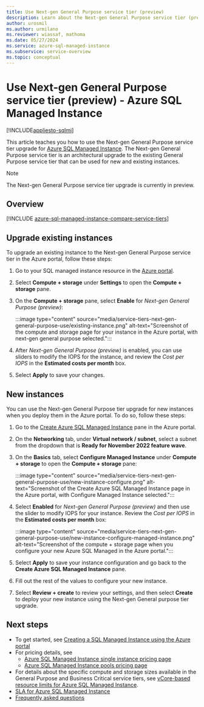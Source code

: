 ```yaml
---
title: Use Next-gen General Purpose service tier (preview)
description: Learn about the Next-gen General Purpose service tier (preview) in Azure SQL Managed Instance, which is an architectural upgrade to the existing General Purpose service tier that can be used for new and existing instances. 
author: urosmil
ms.author: urmilano
ms.reviewer: wiassaf, mathoma
ms.date: 05/27/2024
ms.service: azure-sql-managed-instance
ms.subservice: service-overview
ms.topic: conceptual
---
```

# Use Next-gen General Purpose service tier (preview) - Azure SQL Managed Instance
[!INCLUDE[appliesto-sqlmi](../includes/appliesto-sqlmi.md)]

This article teaches you how to use the Next-gen General Purpose service tier upgrade for [Azure SQL Managed Instance](sql-managed-instance-paas-overview.md). The Next-gen General Purpose service tier is an architectural upgrade to the existing General Purpose service tier that can be used for new and existing instances. 

> [!NOTE]
> The Next-gen General Purpose service tier upgrade is currently in preview. 

## Overview

[!INCLUDE [azure-sql-managed-instance-compare-service-tiers](../includes/sql-managed-instance/azure-sql-managed-instance-next-gen-general-purpose-upgrade.md)]

## Upgrade existing instances 

To upgrade an existing instance to the Next-gen General Purpose service tier in the Azure portal, follow these steps:

1. Go to your SQL managed instance resource in the [Azure portal](https://portal.azure.com). 
1. Select **Compute + storage** under **Settings** to open the **Compute + storage** pane. 
1. On the **Compute + storage** pane, select **Enable** for *Next-gen General Purpose (preview)*: 
   
   :::image type="content" source="media/service-tiers-next-gen-general-purpose-use/existing-instance.png" alt-text="Screenshot of the compute and storage page for your instance in the Azure portal, with next-gen general purpose selected.":::

1. After *Next-gen General Purpose (preview)* is enabled, you can use sliders to modify the IOPS for the instance, and review the *Cost per IOPS* in the **Estimated costs per month** box. 
1. Select **Apply** to save your changes. 

## New instances 

You can use the Next-gen General Purpose tier upgrade for new instances when you deploy them in the Azure portal.  To do so, follow these steps:

1. Go to the [Create Azure SQL Managed Instance](https://portal.azure.com/#create/Microsoft.SQLManagedInstance) pane in the Azure portal. 
1. On the **Networking** tab, under **Virtual network / subnet**, select a subnet from the dropdown that is **Ready for November 2022 feature wave**. 
1. On the **Basics** tab, select **Configure Managed Instance** under **Compute + storage** to open the **Compute + storage** pane: 

   :::image type="content" source="media/service-tiers-next-gen-general-purpose-use/new-instance-configure.png" alt-text="Screenshot of the Create Azure SQL Managed Instance page in the Azure portal, with Configure Managed Instance selected.":::

1. Select **Enabled** for *Next-gen General Purpose (preview)* and then use the slider to modify IOPS for your instance. Review the *Cost per IOPS* in the **Estimated costs per month** box: 

   :::image type="content" source="media/service-tiers-next-gen-general-purpose-use/new-instance-configure-managed-instance.png" alt-text="Screenshot of the compute + storage page when you configure your new Azure SQL Managed in the Azure portal.":::

1. Select **Apply** to save your instance configuration and go back to the **Create Azure SQL Managed Instance** pane. 
1. Fill out the rest of the values to configure your new instance. 
1. Select **Review + create** to review your settings, and then select **Create** to deploy your new instance using the Next-gen General purpose tier upgrade. 

## Next steps

- To get started, see [Creating a SQL Managed Instance using the Azure portal](instance-create-quickstart.md)
- For pricing details, see 
    - [Azure SQL Managed Instance single instance pricing page](https://azure.microsoft.com/pricing/details/azure-sql-managed-instance/single/)
    - [Azure SQL Managed Instance pools pricing page](https://azure.microsoft.com/pricing/details/azure-sql-managed-instance/pools/)
- For details about the specific compute and storage sizes available in the General Purpose and Business Critical service tiers, see [vCore-based resource limits for Azure SQL Managed Instance](resource-limits.md).
- [SLA for Azure SQL Managed Instance](https://azure.microsoft.com/support/legal/sla/azure-sql-sql-managed-instance/)
- [Frequently asked questions](frequently-asked-questions-faq.yml#next-gen-general-purpose-service-tier-upgrade)
